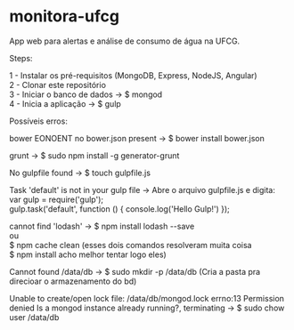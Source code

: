 # monitora-ufcg
App web para alertas e análise de consumo de água na UFCG.<br>

Steps:<br>

1 - Instalar os pré-requisitos (MongoDB, Express, NodeJS, Angular)<br>
2 - Clonar este repositório<br>
3 - Iniciar o banco de dados -> $ mongod<br>
4 - Inicia a aplicação -> $ gulp<br>

Possíveis erros:<br>

bower EONOENT no bower.json present -> $ bower install bower.json<br>

grunt -> $ sudo npm install -g generator-grunt<br>

No gulpfile found -> $ touch gulpfile.js<br>

Task 'default' is not in your gulp file -> Abre o arquivo gulpfile.js e digita:<br>
												var gulp = require('gulp');<br>
												gulp.task('default', function () { console.log('Hello Gulp!') });<br>

cannot find 'lodash' -> $ npm install lodash --save<br>
					ou<br>
			$ npm cache clean    (esses dois comandos resolveram muita coisa<br>
			$ npm install				acho melhor tentar logo eles)<br>

Cannot found /data/db -> $ sudo mkdir -p /data/db  (Cria a pasta pra direcioar o armazenamento do bd)<br>

Unable to create/open lock file: /data/db/mongod.lock errno:13 Permission denied Is a mongod instance already running?, terminating -> $ sudo chow user /data/db<br>
